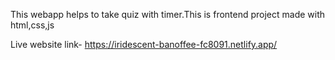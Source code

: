 This webapp helps to take quiz with timer.This is frontend project made with html,css,js


Live website link- https://iridescent-banoffee-fc8091.netlify.app/
